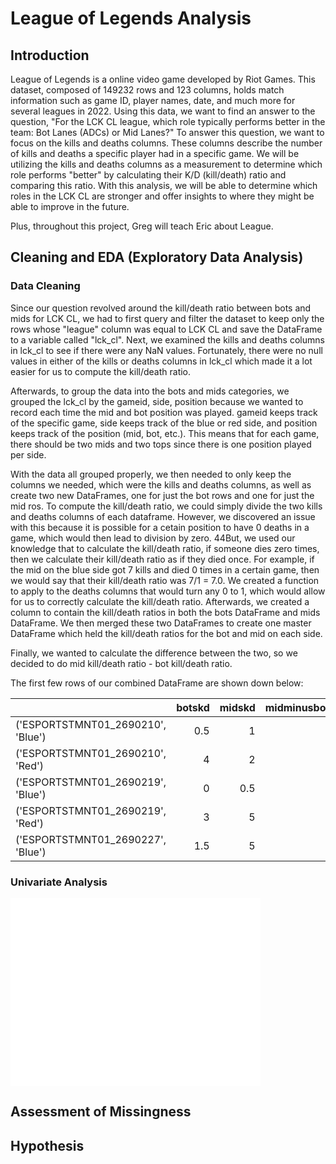 # League of Legends Analysis
## Introduction
League of Legends is a online video game developed by Riot Games. This dataset, composed of 149232 rows and 123 columns, holds match information such as game ID, player names, date, and much more for several leagues in 2022. Using this data, we want to find an answer to the question, "For the LCK CL league, which role typically performs better in the team: Bot Lanes (ADCs) or Mid Lanes?" To answer this question, we want to focus on the kills and deaths columns. These columns describe the number of kills and deaths a specific player had in a specific game. We will be utilizing the kills and deaths columns as a measurement to determine which role performs "better" by calculating their K/D (kill/death) ratio and comparing this ratio. With this analysis, we will be able to determine which roles in the LCK CL are stronger and offer insights to where they might be able to improve in the future. 

Plus, throughout this project, Greg will teach Eric about League. 

## Cleaning and EDA (Exploratory Data Analysis)

### Data Cleaning
Since our question revolved around the kill/death ratio between bots and mids for LCK CL, we had to first query and filter the dataset to keep only the rows whose "league" column was equal to LCK CL and save the DataFrame to a variable called "lck_cl". Next, we examined the kills and deaths columns in lck_cl to see if there were any NaN values. Fortunately, there were no null values in either of the kills or deaths columns in lck_cl which made it a lot easier for us to compute the kill/death ratio. 

Afterwards, to group the data into the bots and mids categories, we grouped the lck_cl by the gameid, side, position because we wanted to record each time the mid and bot position was played. gameid keeps track of the specific game, side keeps track of the blue or red side, and position keeps track of the position (mid, bot, etc.). This means that for each game, there should be two mids and two tops since there is one position played per side. 

With the data all grouped properly, we then needed to only keep the columns we needed, which were the kills and deaths columns, as well as create two new DataFrames, one for just the bot rows and one for just the mid ros. To compute the kill/death ratio, we could simply divide the two kills and deaths columns of each dataframe. However, we discovered an issue with this because it is possible for a cetain position to have 0 deaths in a game, which would then lead to division by zero. 44But, we used our knowledge that to calculate the kill/death ratio, if someone dies zero times, then we calculate their kill/death ratio as if they died once. For example, if the mid on the blue side got 7 kills and died 0 times in a certain game, then we would say that their kill/death ratio was 7/1 = 7.0. We created a function to apply to the deaths columns that would turn any 0 to 1, which would allow for us to correctly calculate the kill/death ratio. Afterwards, we created a column to contain the kill/death ratios in both the bots DataFrame and mids DataFrame. We then merged these two DataFrames to create one master DataFrame which held the kill/death ratios for the bot and mid on each side. 

Finally, we wanted to calculate the difference between the two, so we decided to do mid kill/death ratio - bot kill/death ratio. 

The first few rows of our combined DataFrame are shown down below:


|                                   |   botskd |   midskd |   midminusbotdiff |
|:----------------------------------|---------:|---------:|------------------:|
| ('ESPORTSTMNT01_2690210', 'Blue') |      0.5 |      1   |               0.5 |
| ('ESPORTSTMNT01_2690210', 'Red')  |      4   |      2   |              -2   |
| ('ESPORTSTMNT01_2690219', 'Blue') |      0   |      0.5 |               0.5 |
| ('ESPORTSTMNT01_2690219', 'Red')  |      3   |      5   |               2   |
| ('ESPORTSTMNT01_2690227', 'Blue') |      1.5 |      5   |               3.5 |


### Univariate Analysis


<iframe src="assets/kdratiosdiff.html" width=400 height=300 frameBorder=0></iframe>



## Assessment of Missingness
## Hypothesis
